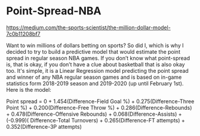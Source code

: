 # Point-Spread-NBA 
https://medium.com/the-sports-scientist/the-million-dollar-model-7c0b11208bf7

Want to win millions of dollars betting on sports? So did I, which is why I decided to try to build a predictive model that would estimate the point spread in regular season NBA games. If you don’t know what point-spread is, that is okay, if you don’t have a clue about basketball that is also okay too. It's simple, it is a Linear Regression model predicting the point spread and winner of any NBA regular season games and is based on in-game statistics form 2018-2019 season and 2019-2020 (up until February 1st). Here is the model:

Point spread = 0 + 1.454(Difference-Field Goal %) + 0.275(Difference-Three Point %) + 0.200(Difference-Free Throw %) + 0.286(Difference-Rebounds) + 0.478(Difference-Offensive Rebounds) + 0.068(Difference-Assists) + (-0.999)( Difference-Total Turnovers) + 0.265(Difference-FT attempts) + 0.352(Difference-3P attempts)



